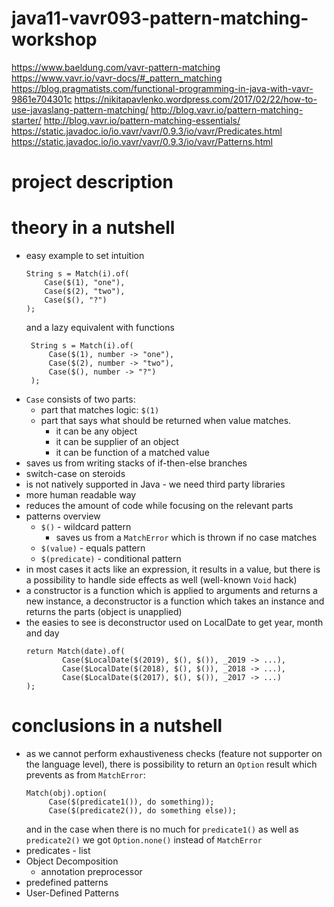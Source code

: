# java11-vavr093-pattern-matching-workshop

https://www.baeldung.com/vavr-pattern-matching
https://www.vavr.io/vavr-docs/#_pattern_matching
https://blog.pragmatists.com/functional-programming-in-java-with-vavr-9861e704301c
https://nikitapavlenko.wordpress.com/2017/02/22/how-to-use-javaslang-pattern-matching/
http://blog.vavr.io/pattern-matching-starter/
http://blog.vavr.io/pattern-matching-essentials/
https://static.javadoc.io/io.vavr/vavr/0.9.3/io/vavr/Predicates.html
https://static.javadoc.io/io.vavr/vavr/0.9.3/io/vavr/Patterns.html

# project description

# theory in a nutshell
* easy example to set intuition
    ```
    String s = Match(i).of(
        Case($(1), "one"),
        Case($(2), "two"),
        Case($(), "?")
    );
    ```
    and a lazy equivalent with functions
    ```
     String s = Match(i).of(
         Case($(1), number -> "one"),
         Case($(2), number -> "two"),
         Case($(), number -> "?")
     );
    ```
* `Case` consists of two parts:
    * part that matches logic: `$(1)`
    * part that says what should be returned when value matches. 
        * it can be any object 
        * it can be supplier of an object
        * it can be function of a matched value
* saves us from writing stacks of if-then-else branches
* switch-case on steroids
* is not natively supported in Java - we need third party libraries
* more human readable way
* reduces the amount of code while focusing on the relevant parts
* patterns overview
    * `$()` - wildcard pattern
        * saves us from a `MatchError` which is thrown if no case matches
    * `$(value)` - equals pattern
    * `$(predicate)` - conditional pattern
* in most cases it acts like an expression, it results in a value, but there is a
possibility to handle side effects as well (well-known `Void` hack)
* a constructor is a function which is applied to arguments and returns a new instance, 
a deconstructor is a function which takes an instance and returns the parts (object is unapplied)
* the easies to see is deconstructor used on LocalDate to get year, month and day
    ```
    return Match(date).of(
            Case($LocalDate($(2019), $(), $()), _2019 -> ...),
            Case($LocalDate($(2018), $(), $()), _2018 -> ...),
            Case($LocalDate($(2017), $(), $()), _2017 -> ...)
    );
    ```

# conclusions in a nutshell
* as we cannot perform exhaustiveness checks (feature not supporter on the language level), 
there is possibility to return an `Option` result which prevents as from `MatchError`:
    ```
    Match(obj).option(
         Case($(predicate1()), do something));
         Case($(predicate2()), do something else));
    ```
    and in the case when there is no much for `predicate1()` as well as `predicate2()`
    we got `Option.none()` instead of `MatchError`
* predicates - list
* Object Decomposition
    * annotation preprocessor
* predefined patterns
* User-Defined Patterns